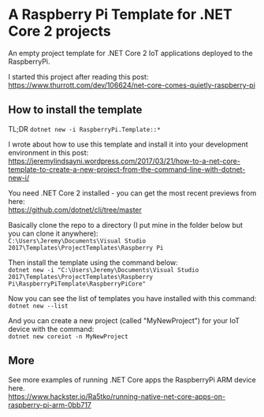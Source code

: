 # A Raspberry Pi Template for .NET Core 2 projects
An empty project template for .NET Core 2 IoT applications deployed to the RaspberryPi.

I started this project after reading this post:
https://www.thurrott.com/dev/106624/net-core-comes-quietly-raspberry-pi

## How to install the template

TL;DR
<code>dotnet new -i RaspberryPi.Template::*</code>

I wrote about how to use this template and install it into your development environment in this post:  
https://jeremylindsayni.wordpress.com/2017/03/21/how-to-a-net-core-template-to-create-a-new-project-from-the-command-line-with-dotnet-new-i/

You need .NET Core 2 installed - you can get the most recent previews from here:  
https://github.com/dotnet/cli/tree/master

Basically clone the repo to a directory (I put mine in the folder below but you can clone it anywhere):  
<code>C:\Users\Jeremy\Documents\Visual Studio 2017\Templates\ProjectTemplates\Raspberry Pi</code>

Then install the template using the command below:  
<code>dotnet new -i "C:\Users\Jeremy\Documents\Visual Studio 2017\Templates\ProjectTemplates\Raspberry Pi\RaspberryPiTemplate\RaspberryPiCore"</code>

Now you can see the list of templates you have installed with this command:  
<code>dotnet new --list</code>

And you can create a new project (called "MyNewProject") for your IoT device with the command:  
<code>dotnet new coreiot -n MyNewProject</code>

## More
See more examples of running .NET Core apps the RaspberryPi ARM device here.  
https://www.hackster.io/Ra5tko/running-native-net-core-apps-on-raspberry-pi-arm-0bb717
